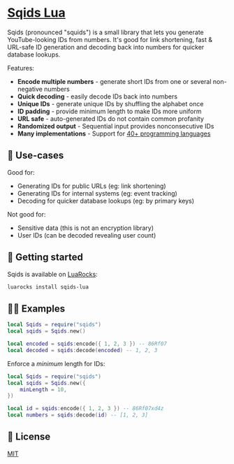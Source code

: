 # [Sqids Lua](https://sqids.org/lua)

Sqids (pronounced "squids") is a small library that lets you generate YouTube-looking IDs from numbers. It's good for link shortening, fast & URL-safe ID generation and decoding back into numbers for quicker database lookups.

Features:

- **Encode multiple numbers** - generate short IDs from one or several non-negative numbers
- **Quick decoding** - easily decode IDs back into numbers
- **Unique IDs** - generate unique IDs by shuffling the alphabet once
- **ID padding** - provide minimum length to make IDs more uniform
- **URL safe** - auto-generated IDs do not contain common profanity
- **Randomized output** - Sequential input provides nonconsecutive IDs
- **Many implementations** - Support for [40+ programming languages](https://sqids.org/)

## 🧰 Use-cases

Good for:

- Generating IDs for public URLs (eg: link shortening)
- Generating IDs for internal systems (eg: event tracking)
- Decoding for quicker database lookups (eg: by primary keys)

Not good for:

- Sensitive data (this is not an encryption library)
- User IDs (can be decoded revealing user count)

##  🚀 Getting started

Sqids is available on [LuaRocks](https://luarocks.org/modules/luarocks/sqids):

```bash
luarocks install sqids-lua
```

## 👩‍💻 Examples


```lua
local Sqids = require("sqids")
local sqids = Sqids.new()

local encoded = sqids:encode({ 1, 2, 3 }) -- 86Rf07
local decoded = sqids:decode(encoded) -- 1, 2, 3
```

Enforce a *minimum* length for IDs:

```lua
local Sqids = require("sqids")
local sqids = Sqids.new({
    minLength = 10,
})

local id = sqids:encode({ 1, 2, 3 }) -- 86Rf07xd4z
local numbers = sqids:decode(id) -- [1, 2, 3]
```

## 📝 License

[MIT](LICENSE)
